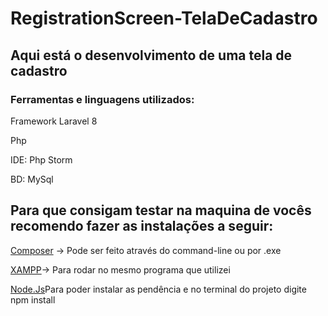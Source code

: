 # RegistrationScreen-TelaDeCadastro
<h2>Aqui está o desenvolvimento de uma tela de cadastro</h2>
   <h3>Ferramentas e linguagens utilizados:</h3>
   <p>Framework Laravel 8</p>
   <p>Php</p>
   <p>IDE: Php Storm</p>
   <p>BD: MySql</p>

<h2>Para que consigam testar na maquina de vocês recomendo fazer as instalações a seguir:</h2>
<p><a href="https://getcomposer.org/download/">Composer</a> -> Pode ser feito através do command-line ou por .exe</p>
<p><a href="https://www.apachefriends.org/download.html">XAMPP</a>-> Para rodar no mesmo programa que utilizei</p>
<p><a href="https://nodejs.org/en/download/">Node.Js</a>Para poder instalar as pendência e no terminal do projeto digite npm install</p>
